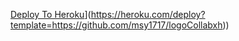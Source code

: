 [Deploy To Heroku](https://www.herokucdn.com/deploy/button.svg)](https://heroku.com/deploy?template=https://github.com/msy1717/logoCollabxh))
